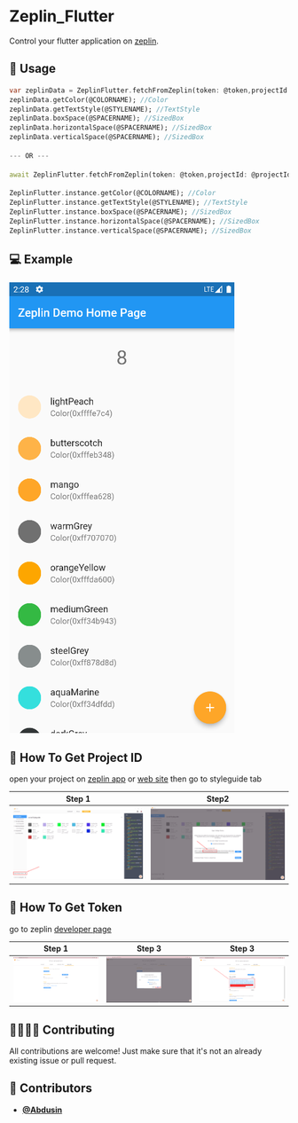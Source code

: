 # Zeplin_Flutter

Control your flutter application on [zeplin](https://zeplin.io).

## 🎯 Usage

```dart
var zeplinData = ZeplinFlutter.fetchFromZeplin(token: @token,projectId: @projectId);
zeplinData.getColor(@COLORNAME); //Color
zeplinData.getTextStyle(@STYLENAME); //TextStyle
zeplinData.boxSpace(@SPACERNAME); //SizedBox
zeplinData.horizontalSpace(@SPACERNAME); //SizedBox
zeplinData.verticalSpace(@SPACERNAME); //SizedBox

--- OR ---

await ZeplinFlutter.fetchFromZeplin(token: @token,projectId: @projectId);

ZeplinFlutter.instance.getColor(@COLORNAME); //Color
ZeplinFlutter.instance.getTextStyle(@STYLENAME); //TextStyle
ZeplinFlutter.instance.boxSpace(@SPACERNAME); //SizedBox
ZeplinFlutter.instance.horizontalSpace(@SPACERNAME); //SizedBox
ZeplinFlutter.instance.verticalSpace(@SPACERNAME); //SizedBox
```

## 💻 Example

![url](https://github.com/Abdusin/Zeplin_Flutter/blob/main/screenshots/mobile_ss.png?raw=true)


## 🚀 How To Get Project ID

open your project on [zeplin app](https://support.zeplin.io/en/articles/244698-downloading-mac-and-windows-apps) or [web site](https://app.zeplin.io) then go to styleguide tab

Step 1             |  Step2
:-------------------------:|:-------------------------:
![url](https://github.com/Abdusin/Zeplin_Flutter/blob/main/screenshots/step1.png?raw=true) | ![url](https://github.com/Abdusin/Zeplin_Flutter/blob/main/screenshots/step2.png?raw=true)


## 🚀 How To Get Token

go to zeplin [developer page](https://app.zeplin.io/profile/developer) 

Step 1             |  Step 3             | Step 3
:-------------------------:|:-------------------------:|:-------------------------:
![url](https://github.com/Abdusin/Zeplin_Flutter/blob/main/screenshots/token_step1.png?raw=true) | ![url](https://github.com/Abdusin/Zeplin_Flutter/blob/main/screenshots/token_step2.png?raw=true) | ![url](https://github.com/Abdusin/Zeplin_Flutter/blob/main/screenshots/token_step3.png?raw=true)

## 🙋‍♀️🙋‍♂️ Contributing

All contributions are welcome! Just make sure that it's not an already existing issue or pull request.

<!-- DO NOT REMOVE - contributor_list:start -->

## 👥 Contributors

- **[@Abdusin](https://github.com/abdusin)**

<!-- DO NOT REMOVE - contributor_list:end -->
